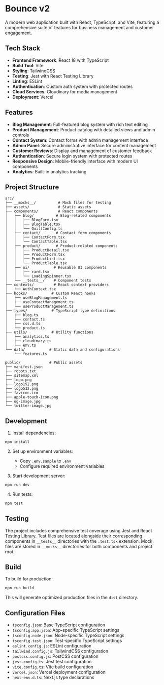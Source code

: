 # Bounce v2

A modern web application built with React, TypeScript, and Vite, featuring a comprehensive suite of features for business management and customer engagement.

## Tech Stack

- **Frontend Framework**: React 18 with TypeScript
- **Build Tool**: Vite
- **Styling**: TailwindCSS
- **Testing**: Jest with React Testing Library
- **Linting**: ESLint
- **Authentication**: Custom auth system with protected routes
- **Cloud Services**: Cloudinary for media management
- **Deployment**: Vercel

## Features

- **Blog Management**: Full-featured blog system with rich text editing
- **Product Management**: Product catalog with detailed views and admin controls
- **Contact System**: Contact forms with admin management interface
- **Admin Panel**: Secure administrative interface for content management
- **Customer Reviews**: Display and management of customer feedback
- **Authentication**: Secure login system with protected routes
- **Responsive Design**: Mobile-friendly interface with modern UI components
- **Analytics**: Built-in analytics tracking

## Project Structure

```
src/
├── __mocks__/          # Mock files for testing
├── assets/             # Static assets
├── components/         # React components
│   ├── blog/          # Blog-related components
│   │   ├── BlogForm.tsx
│   │   ├── BlogTable.tsx
│   │   └── QuillConfig.ts
│   ├── contact/       # Contact form components
│   │   ├── ContactForm.tsx
│   │   └── ContactTable.tsx
│   ├── product/       # Product-related components
│   │   ├── ProductDetail.tsx
│   │   ├── ProductForm.tsx
│   │   ├── ProductList.tsx
│   │   └── ProductTable.tsx
│   ├── ui/           # Reusable UI components
│   │   ├── card.tsx
│   │   └── LoadingSpinner.tsx
│   └── __tests__/    # Component tests
├── contexts/         # React context providers
│   └── AuthContext.tsx
├── hooks/           # Custom React hooks
│   ├── useBlogManagement.ts
│   ├── useContactManagement.ts
│   └── useProductManagement.ts
├── types/           # TypeScript type definitions
│   ├── blog.ts
│   ├── contact.ts
│   ├── css.d.ts
│   └── product.ts
├── utils/           # Utility functions
│   ├── analytics.ts
│   ├── cloudinary.ts
│   └── env.ts
└── data/           # Static data and configurations
    └── features.ts

public/             # Public assets
├── manifest.json
├── robots.txt
├── sitemap.xml
├── logo.png
├── logo192.png
├── logo512.png
├── favicon.ico
├── apple-touch-icon.png
├── og-image.jpg
└── twitter-image.jpg
```

## Development

1. Install dependencies:

```bash
npm install
```

2. Set up environment variables:

   - Copy `.env.sample` to `.env`
   - Configure required environment variables

3. Start development server:

```bash
npm run dev
```

4. Run tests:

```bash
npm test
```

## Testing

The project includes comprehensive test coverage using Jest and React Testing Library. Test files are located alongside their corresponding components in `__tests__` directories with the `.test.tsx` extension. Mock files are stored in `__mocks__` directories for both components and project root.

## Build

To build for production:

```bash
npm run build
```

This will generate optimized production files in the `dist` directory.

## Configuration Files

- `tsconfig.json`: Base TypeScript configuration
- `tsconfig.app.json`: App-specific TypeScript settings
- `tsconfig.node.json`: Node-specific TypeScript settings
- `tsconfig.test.json`: Test-specific TypeScript settings
- `eslint.config.js`: ESLint configuration
- `tailwind.config.js`: TailwindCSS configuration
- `postcss.config.js`: PostCSS configuration
- `jest.config.ts`: Jest test configuration
- `vite.config.ts`: Vite build configuration
- `vercel.json`: Vercel deployment configuration
- `next-env.d.ts`: Next.js type declarations
